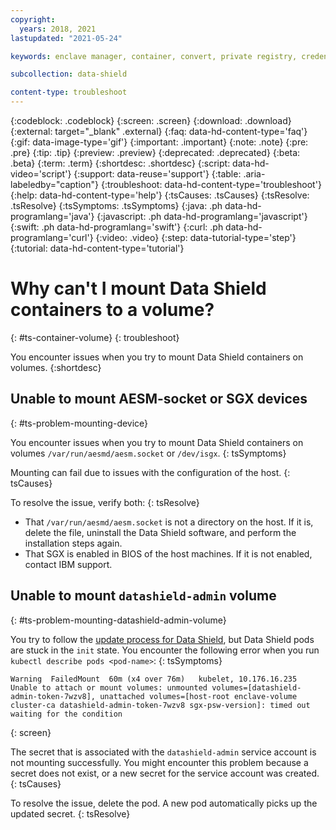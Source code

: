```yaml
---
copyright:
  years: 2018, 2021
lastupdated: "2021-05-24"

keywords: enclave manager, container, convert, private registry, credentials, permissions, error, docker, support, cert manager, tokens, sgx, authentication, intel, fortanix, runtime encryption, memory protection, data in use,

subcollection: data-shield

content-type: troubleshoot
---
```


{:codeblock: .codeblock}
{:screen: .screen}
{:download: .download}
{:external: target="_blank" .external}
{:faq: data-hd-content-type='faq'}
{:gif: data-image-type='gif'}
{:important: .important}
{:note: .note}
{:pre: .pre}
{:tip: .tip}
{:preview: .preview}
{:deprecated: .deprecated}
{:beta: .beta}
{:term: .term}
{:shortdesc: .shortdesc}
{:script: data-hd-video='script'}
{:support: data-reuse='support'}
{:table: .aria-labeledby="caption"}
{:troubleshoot: data-hd-content-type='troubleshoot'}
{:help: data-hd-content-type='help'}
{:tsCauses: .tsCauses}
{:tsResolve: .tsResolve}
{:tsSymptoms: .tsSymptoms}
{:java: .ph data-hd-programlang='java'}
{:javascript: .ph data-hd-programlang='javascript'}
{:swift: .ph data-hd-programlang='swift'}
{:curl: .ph data-hd-programlang='curl'}
{:video: .video}
{:step: data-tutorial-type='step'}
{:tutorial: data-hd-content-type='tutorial'}


# Why can't I mount Data Shield containers to a volume?
{: #ts-container-volume}
{: troubleshoot}

You encounter issues when you try to mount Data Shield containers on volumes.
{:shortdesc}

## Unable to mount AESM-socket or SGX devices
{: #ts-problem-mounting-device}

You encounter issues when you try to mount Data Shield containers on volumes `/var/run/aesmd/aesm.socket` or `/dev/isgx`.
{: tsSymptoms}

Mounting can fail due to issues with the configuration of the host.
{: tsCauses}

To resolve the issue, verify both:
{: tsResolve}

* That `/var/run/aesmd/aesm.socket` is not a directory on the host. If it is, delete the file, uninstall the Data Shield software, and perform the installation steps again. 
* That SGX is enabled in BIOS of the host machines. If it is not enabled, contact IBM support.



## Unable to mount `datashield-admin` volume
{: #ts-problem-mounting-datashield-admin-volume}

You try to follow the [update process for Data Shield](/docs/data-shield?topic=data-shield-update#upgrade-ubuntu-18.04), but Data Shield pods are stuck in the `init` state. You encounter the following error when you run `kubectl describe pods <pod-name>`:
{: tsSymptoms}

```
Warning  FailedMount  60m (x4 over 76m)   kubelet, 10.176.16.235  Unable to attach or mount volumes: unmounted volumes=[datashield-admin-token-7wzv8], unattached volumes=[host-root enclave-volume cluster-ca datashield-admin-token-7wzv8 sgx-psw-version]: timed out waiting for the condition
```
{: screen}


The secret that is associated with the  `datashield-admin` service account is not mounting successfully. You might encounter this problem because a secret does not exist, or a new secret for the service account was created. 
{: tsCauses}

To resolve the issue, delete the pod. A new pod automatically picks up the updated secret.
{: tsResolve}
